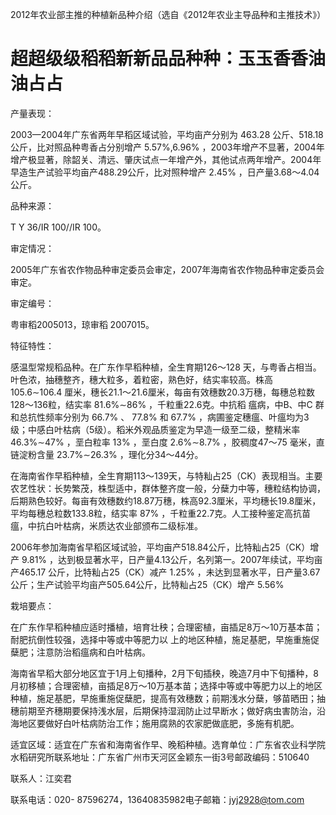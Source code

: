 2012年农业部主推的种植新品种介绍（选自《2012年农业主导品种和主推技术》）

# 超超级级稻稻新新品品种种：玉玉香香油油占占

产量表现：

2003—2004年广东省两年早稻区域试验，平均亩产分别为 463.28 公斤、518.18公斤，比对照品种粤香占分别增产 5.57%,6.96% ，2003年增产不显著，2004年增产极显著，除韶关、清远、肇庆试点一年增产外，其他试点两年增产。2004年早造生产试验平均亩产488.29公斤，比对照种增产 2.45% ，日产量3.68～4.04公斤。

品种来源：

T Y 36/IR 100//IR 100。

审定情况：

2005年广东省农作物品种审定委员会审定，2007年海南省农作物品种审定委员会审定。

审定编号：

粤审稻2005013，琼审稻 2007015。

特征特性：

感温型常规稻品种。在广东作早稻种植，全生育期126～128 天，与粤香占相当。叶色浓，抽穗整齐，穗大粒多，着粒密，熟色好，结实率较高。株高 105.6∼106.4 厘米，穗长21.1～21.6厘米，每亩有效穗数20.3万穗，每穗总粒数128～136粒，结实率 81.6%∼86% ，千粒重22.6克。中抗稻 瘟病，中B、中C 群和总抗性频率分别为 66.7% 、 77.8% 和 67.7% ，病圃鉴定穗瘟、叶瘟均为3级；中感白叶枯病（5级）。稻米外观品质鉴定为早造一级至二级，整精米率 46.3%∼47% ，垩白粒率 13% ，垩白度 2.6%∼8.7% ，胶稠度47～75 毫米，直链淀粉含量 23.7%∼26.3% ，理化分34～44分。



在海南省作早稻种植，全生育期113～139天，与特籼占25（CK）表现相当。主要农艺性状：长势繁茂，株型适中，群体整齐度一般，分蘖力中等，穗粒结构协调，后期熟色较好。每亩有效穗数约18.87万穗，株高92.3厘米，平均穗长19.8厘米，平均每穗总粒数133.8粒，结实率 87% ，千粒重22.7克。人工接种鉴定高抗苗瘟，中抗白叶枯病，米质达农业部颁布二级标准。

2006年参加海南省早稻区域试验，平均亩产518.84公斤，比特籼占25（CK）增产 9.81% ，达到极显著水平，日产量4.13公斤，名列第一。2007年续试，平均亩产465.17 公斤，比特籼占25（CK）减产 1.25% ，未达到显著水平，日产量3.67公斤；生产试验平均亩产505.64公斤，比特籼占25（CK）增产 5.56%

栽培要点：

在广东作早稻种植应适时播植，培育壮秧；合理密植，亩插足8万～10万基本苗；耐肥抗倒性较强，选择中等或中等肥力以 上的地区种植，施足基肥，早施重施促蘖肥；注意防治稻瘟病和白叶枯病。

海南省早稻大部分地区宜于1月上旬播种，2月下旬插秧，晚造7月中下旬播种，8 月初移植；合理密植，亩插足8万～10万基本苗；选择中等或中等肥力以上的地区种植，施足基肥，早施重施促蘖肥，提高有效穗数；前期浅水分蘖，够苗晒田；抽穗前期至齐穗期要保持浅水层，后期保持湿润防止过早断水；做好病虫害防治，沿 海地区要做好白叶枯病防治工作；施用腐熟的农家肥做底肥，多施有机肥。

适宜区域：适宜在广东省和海南省作早、晚稻种植。选育单位：广东省农业科学院水稻研究所联系地址：广东省广州市天河区金颖东一街3号邮政编码：510640

联系人：江奕君

联系电话：020- 87596274，13640835982电子邮箱：jyj2928@tom.com